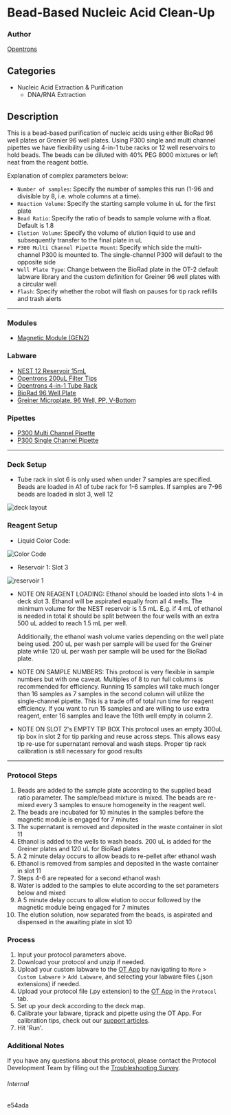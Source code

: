 # Bead-Based Nucleic Acid Clean-Up

### Author
[Opentrons](https://opentrons.com/)

## Categories
* Nucleic Acid Extraction & Purification
	* DNA/RNA Extraction

## Description
This is a bead-based purification of nucleic acids using either BioRad 96 well plates or Grenier 96 well plates. Using P300 single and multi channel pipettes we have flexibility using 4-in-1 tube racks or 12 well reservoirs to hold beads. The beads can be diluted with 40% PEG 8000 mixtures or left neat from the reagent bottle.

Explanation of complex parameters below:
* `Number of samples`: Specify the number of samples this run (1-96 and divisible by 8, i.e. whole columns at a time).
* `Reaction Volume`: Specify the starting sample volume in uL for the first plate
* `Bead Ratio`: Specify the ratio of beads to sample volume with a float. Default is 1.8
* `Elution Volume`: Specify the volume of elution liquid to use and subsequently transfer to the final plate in uL
* `P300 Multi Channel Pipette Mount`: Specify which side the multi-channel P300 is mounted to. The single-channel P300 will default to the opposite side
* `Well Plate Type`: Change between the BioRad plate in the OT-2 default labware library and the custom definition for Greiner 96 well plates with a circular well
* `Flash`: Specify whether the robot will flash on pauses for tip rack refills and trash alerts

---

### Modules
* [Magnetic Module (GEN2)](https://shop.opentrons.com/collections/hardware-modules/products/magdeck)

### Labware
* [NEST 12 Reservoir 15mL](https://shop.opentrons.com/collections/reservoirs/products/nest-12-well-reservoir-15-ml)
* [Opentrons 200uL Filter Tips](https://shop.opentrons.com/collections/opentrons-tips/products/opentrons-200ul-filter-tips)
* [Opentrons 4-in-1 Tube Rack](https://shop.opentrons.com/4-in-1-tube-rack-set/)
* [BioRad 96 Well Plate](https://www.bio-rad.com/en-us/sku/hsp9601-hard-shell-96-well-pcr-plates-low-profile-thin-wall-skirted-white-clear?ID=hsp9601)
* [Greiner Microplate, 96 Well, PP, V-Bottom](https://shop.gbo.com/en/usa/products/bioscience/microplates/96-well-microplates/96-well-polypropylene-microplates/651201.html)

### Pipettes
* [P300 Multi Channel Pipette](https://shop.opentrons.com/collections/ot-2-robot/products/8-channel-electronic-pipette)
* [P300 Single Channel Pipette](https://shop.opentrons.com/single-channel-electronic-pipette-p20/)

---

### Deck Setup

* Tube rack in slot 6 is only used when under 7 samples are specified. Beads are loaded in A1 of tube rack for 1-6 samples. If samples are 7-96 beads are loaded in slot 3, well 12

![deck layout](https://opentrons-protocol-library-website.s3.amazonaws.com/custom-README-images/e54ada/deck_layout.png)

### Reagent Setup

* Liquid Color Code:

![Color Code](https://opentrons-protocol-library-website.s3.amazonaws.com/custom-README-images/e54ada/liquids.png)

* Reservoir 1: Slot 3

![reservoir 1](https://opentrons-protocol-library-website.s3.amazonaws.com/custom-README-images/e54ada/resv.png)

* NOTE ON REAGENT LOADING:
  Ethanol should be loaded into slots 1-4 in deck slot 3. Ethanol will be aspirated equally from all 4 wells. The minimum volume for the NEST reservoir is 1.5 mL. E.g. if 4 mL of ethanol is needed in total it should be split between the four wells with an extra 500 uL added to reach 1.5 mL per well.

  Additionally, the ethanol wash volume varies depending on the well plate being used. 200 uL per wash per sample will be used for the Greiner plate while 120 uL per wash per sample will be used for the BioRad plate.

* NOTE ON SAMPLE NUMBERS:
  This protocol is very flexible in sample numbers but with one caveat. Multiples of 8 to run full columns is recommended for efficiency. Running 15 samples will take much longer than 16 samples as 7 samples in the second column will utilize the single-channel pipette. This is a trade off of total run time for reagent efficiency. If you want to run 15 samples and are willing to use extra reagent, enter 16 samples and leave the 16th well empty in column 2.

* NOTE ON SLOT 2's EMPTY TIP BOX
  This protocol uses an empty 300uL tip box in slot 2 for tip parking and reuse across steps. This allows easy tip re-use for supernatant removal and wash steps. Proper tip rack calibration is still necessary for good results

---

### Protocol Steps
1. Beads are added to the sample plate according to the supplied bead ratio parameter. The sample/bead mixture is mixed. The beads are re-mixed every 3 samples to ensure homogeneity in the reagent well.
2. The beads are incubated for 10 minutes in the samples before the magnetic module is engaged for 7 minutes
3. The supernatant is removed and deposited in the waste container in slot 11
4. Ethanol is added to the wells to wash beads. 200 uL is added for the Greiner plates and 120 uL for BioRad plates
5. A 2 minute delay occurs to allow beads to re-pellet after ethanol wash
6. Ethanol is removed from samples and deposited in the waste container in slot 11
7. Steps 4-6 are repeated for a second ethanol wash
8. Water is added to the samples to elute according to the set parameters below and mixed
9. A 5 minute delay occurs to allow elution to occur followed by the magnetic module being engaged for 7 minutes
10. The elution solution, now separated from the beads, is aspirated and dispensed in the awaiting plate in slot 10

### Process
1. Input your protocol parameters above.
2. Download your protocol and unzip if needed.
3. Upload your custom labware to the [OT App](https://opentrons.com/ot-app) by navigating to `More` > `Custom Labware` > `Add Labware`, and selecting your labware files (.json extensions) if needed.
4. Upload your protocol file (.py extension) to the [OT App](https://opentrons.com/ot-app) in the `Protocol` tab.
5. Set up your deck according to the deck map.
6. Calibrate your labware, tiprack and pipette using the OT App. For calibration tips, check out our [support articles](https://support.opentrons.com/en/collections/1559720-guide-for-getting-started-with-the-ot-2).
7. Hit 'Run'.

### Additional Notes
If you have any questions about this protocol, please contact the Protocol Development Team by filling out the [Troubleshooting Survey](https://protocol-troubleshooting.paperform.co/).

###### Internal
e54ada

